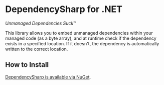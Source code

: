 DependencySharp for .NET
=========================

*Unmanaged Dependencies Suck*™

This library allows you to embed unmanaged dependencies within your managed code (as a byte array), and at runtime check if the dependency exists in a specified location. If it doesn't, the dependency is automatically written to the correct location.

## How to Install ##

[DependencySharp is available via NuGet](https://www.nuget.org/packages/DependencySharp/).